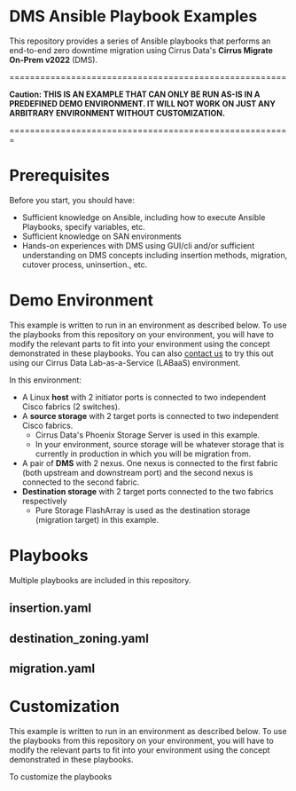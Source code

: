 # DMS Ansible Playbook Examples

This repository provides a series of Ansible playbooks that performs an end-to-end zero downtime migration using Cirrus Data's **Cirrus Migrate On-Prem
v2022** (DMS).

======================================================

**Caution: THIS IS AN EXAMPLE THAT CAN ONLY BE RUN AS-IS IN A PREDEFINED DEMO ENVIRONMENT. IT WILL NOT WORK ON JUST ANY ARBITRARY ENVIRONMENT WITHOUT CUSTOMIZATION.**

=======================================================

# Prerequisites

Before you start, you should have:

- Sufficient knowledge on Ansible, including how to execute Ansible Playbooks, specify variables, etc.
- Sufficient knowledge on SAN environments
- Hands-on experiences with DMS using GUI/cli and/or sufficient understanding on DMS concepts including insertion methods, migration, cutover process,
  uninsertion., etc.

# Demo Environment

This example is written to run in an environment as described below. To use the playbooks from this repository on your environment, you will have to modify the
relevant parts to fit into your environment using the concept demonstrated in these playbooks.
You can also [contact us](mailto:info@cdsi.us.com) to try this out using our Cirrus Data Lab-as-a-Service (LABaaS) environment.

In this environment:

- A Linux **host** with 2 initiator ports is connected to two independent Cisco fabrics (2 switches).
- A **source storage** with 2 target ports is connected to two independent Cisco fabrics.
    - Cirrus Data's Phoenix Storage Server is used in this example.
    - In your environment, source storage will be whatever storage that is currently in production in which you will be migration from.
- A pair of **DMS** with 2 nexus. One nexus is connected to the first fabric (both upstream and downstream port) and the second nexus is connected to the second
  fabric.
- **Destination storage** with 2 target ports connected to the two fabrics respectively
    - Pure Storage FlashArray is used as the destination storage (migration target) in this example.



# Playbooks
Multiple playbooks are included in this repository. 

## insertion.yaml
## destination_zoning.yaml
## migration.yaml

# Customization

This example is written to run in an environment as described below. To use the playbooks from this repository on your environment, you will have to modify the
relevant parts to fit into your environment using the concept demonstrated in these playbooks.

To customize the playbooks 
